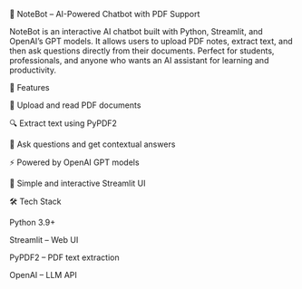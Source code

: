 🤖 NoteBot – AI-Powered Chatbot with PDF Support

NoteBot is an interactive AI chatbot built with Python, Streamlit, and OpenAI’s GPT models. It allows users to upload PDF notes, extract text, and then ask questions directly from their documents. Perfect for students, professionals, and anyone who wants an AI assistant for learning and productivity.

🚀 Features

📂 Upload and read PDF documents

🔍 Extract text using PyPDF2

💬 Ask questions and get contextual answers

⚡ Powered by OpenAI GPT models

🎨 Simple and interactive Streamlit UI

🛠️ Tech Stack

Python 3.9+

Streamlit
 – Web UI

PyPDF2
 – PDF text extraction

OpenAI
 – LLM API
